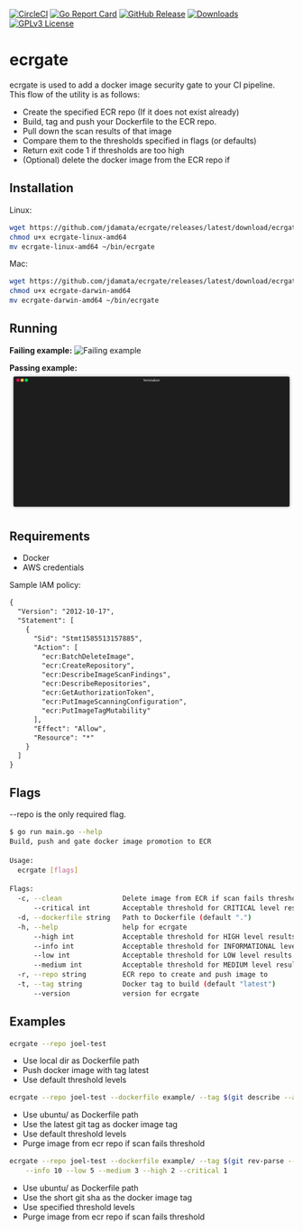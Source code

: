 [![CircleCI](https://circleci.com/gh/jdamata/ecrgate.svg?style=svg)](https://circleci.com/gh/jdamata/ecrgate)
[![Go Report Card](https://goreportcard.com/badge/github.com/jdamata/ecrgate)](https://goreportcard.com/report/github.com/jdamata/ecrgate)
[![GitHub Release](https://img.shields.io/github/release/jdamata/ecrgate.svg?style=flat)](https://github.com/jdamata/ecrgate/releases?sort-semver)
[![Downloads](https://img.shields.io/github/downloads/jdamata/ecrgate/total.svg)](https://github.com/jdamata/ecrgate/releases)
[![GPLv3 License](https://img.shields.io/badge/License-GPL%20v3-yellow.svg)](https://opensource.org/licenses/)

# ecrgate
ecrgate is used to add a docker image security gate to your CI pipeline.  
This flow of the utility is as follows:  
- Create the specified ECR repo (If it does not exist already)
- Build, tag and push your Dockerfile to the ECR repo. 
- Pull down the scan results of that image
- Compare them to the thresholds specified in flags (or defaults)
- Return exit code 1 if thresholds are too high
- (Optional) delete the docker image from the ECR repo if 

## Installation

Linux:
```bash
wget https://github.com/jdamata/ecrgate/releases/latest/download/ecrgate-linux-amd64
chmod u+x ecrgate-linux-amd64
mv ecrgate-linux-amd64 ~/bin/ecrgate
```

Mac:
```bash
wget https://github.com/jdamata/ecrgate/releases/latest/download/ecrgate-darwin-amd64
chmod u+x ecrgate-darwin-amd64
mv ecrgate-darwin-amd64 ~/bin/ecrgate
```

## Running

**Failing example:**
![Failing example](example/failing.gif)

**Passing example:** 
![Passing example](example/passing.gif)

## Requirements
- Docker
- AWS credentials

Sample IAM policy:
```
{
  "Version": "2012-10-17",
  "Statement": [
    {
      "Sid": "Stmt1585513157885",
      "Action": [
        "ecr:BatchDeleteImage",
        "ecr:CreateRepository",
        "ecr:DescribeImageScanFindings",
        "ecr:DescribeRepositories",
        "ecr:GetAuthorizationToken",
        "ecr:PutImageScanningConfiguration",
        "ecr:PutImageTagMutability"
      ],
      "Effect": "Allow",
      "Resource": "*"
    }
  ]
}
```

## Flags
--repo is the only required flag.

```bash
$ go run main.go --help
Build, push and gate docker image promotion to ECR

Usage:
  ecrgate [flags]

Flags:
  -c, --clean               Delete image from ECR if scan fails threshold
      --critical int        Acceptable threshold for CRITICAL level results
  -d, --dockerfile string   Path to Dockerfile (default ".")
  -h, --help                help for ecrgate
      --high int            Acceptable threshold for HIGH level results (default 3)
      --info int            Acceptable threshold for INFORMATIONAL level results (default 25)
      --low int             Acceptable threshold for LOW level results (default 10)
      --medium int          Acceptable threshold for MEDIUM level results (default 5)
  -r, --repo string         ECR repo to create and push image to
  -t, --tag string          Docker tag to build (default "latest")
      --version             version for ecrgate
```

## Examples
```bash
ecrgate --repo joel-test
```
- Use local dir as Dockerfile path
- Push docker image with tag latest
- Use default threshold levels

```bash
ecrgate --repo joel-test --dockerfile example/ --tag $(git describe --abbrev=0 --tags) --clean
```
- Use ubuntu/ as Dockerfile path
- Use the latest git tag as docker image tag
- Use default threshold levels
- Purge image from ecr repo if scan fails threshold

```bash
ecrgate --repo joel-test --dockerfile example/ --tag $(git rev-parse --short HEAD) --clean \
    --info 10 --low 5 --medium 3 --high 2 --critical 1
```
- Use ubuntu/ as Dockerfile path
- Use the short git sha as the docker image tag
- Use specified threshold levels
- Purge image from ecr repo if scan fails threshold
